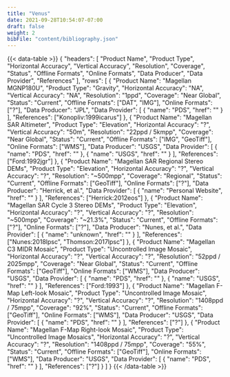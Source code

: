 ```yaml
---
title: "Venus"
date: 2021-09-28T10:54:07-07:00
draft: false
weight: 2
bibFile: "content/bibliography.json"
---
```



{{< data-table >}}
{
    "headers": [
        "Product Name",
        "Product Type",
        "Horizontal Accuracy",
        "Vertical Accuracy",
        "Resolution",
        "Coverage",
        "Status",
        "Offline Formats",
        "Online Formats",
        "Data Producer",
        "Data Provider",
        "References"
    ],
    "rows": [
    {
      "Product Name": "Magellan MGNP180U",
      "Product Type": "Gravity",
      "Horizontal Accuracy": "NA",
      "Vertical Accuracy": "NA",
      "Resolution": "1ppd",
      "Coverage": "Near Global",
      "Status": "Current",
      "Offline Formats": ["DAT", "IMG"],
      "Online Formats": ["?"],
      "Data Producer": "JPL",
      "Data Provider": [
        {
            "name": "PDS",
            "href": ""
        }
    ],
      "References": ["Konopliv:1999icarus"]
    },
    {
      "Product Name": "Magellan SAR Altimeter",
      "Product Type": "Elevation",
      "Horizontal Accuracy": "?",
      "Vertical Accuracy": "50m",
      "Resolution": "22ppd / 5kmpp",
      "Coverage": "Near Global",
      "Status": "Current",
      "Offline Formats": ["IMG", "GeoTiff"],
      "Online Formats": ["WMS"],
      "Data Producer": "USGS",
      "Data Provider": [
        {
            "name": "PDS",
            "href": ""
        },
            {
                "name": "USGS",
                "href": ""
            }
    ],
      "References": ["Ford:1992jgr"]
    },
    {
      "Product Name": "Magellan SAR Regional Stereo DEMs",
      "Product Type": "Elevation",
      "Horizontal Accuracy": "?",
      "Vertical Accuracy": "?",
      "Resolution": "~500mpp",
      "Coverage": "Regional",
      "Status": "Current",
      "Offline Formats": ["GeoTiff"],
      "Online Formats": ["?"],
      "Data Producer": "Herrick, et al.",
      "Data Provider": [
        {
            "name": "Personal Website",
            "href": ""
        }
    ],
      "References": ["Herrick:2012eos"]
    },
    {
      "Product Name": "Magellan SAR Cycle 3 Stereo DEMs",
      "Product Type": "Elevation",
      "Horizontal Accuracy": "?",
      "Vertical Accuracy": "?",
      "Resolution": "~500mpp",
      "Coverage": "~21.3%",
      "Status": "Current",
      "Offline Formats": ["?"],
      "Online Formats": ["?"],
      "Data Producer": "Nunes, et al.",
      "Data Provider": [
        {
            "name": "unknown",
            "href": ""
        }
    ],
      "References": ["Nunes:2018lpsc", "Thomson:2017lpsc"]
    },
    {
      "Product Name": "Magellan C3 MIDR Mosaic",
      "Product Type": "Uncontrolled Image Mosaic",
      "Horizontal Accuracy": "?",
      "Vertical Accuracy": "?",
      "Resolution": "52ppd / 2025mpp",
      "Coverage": "Near Global",
      "Status": "Current",
      "Offline Formats": ["GeoTiff"],
      "Online Formats": ["WMS"],
      "Data Producer": "USGS",
      "Data Provider": [
        {
            "name": "PDS",
            "href": ""
        },
            {
                "name": "USGS",
                "href": ""
            }
    ],
      "References": ["Ford:1993"]
    },
    {
      "Product Name": "Magellan F-Map Left-look Mosaic",
      "Product Type": "Uncontrolled Image Mosaic",
      "Horizontal Accuracy": "?",
      "Vertical Accuracy": "?",
      "Resolution": "1408ppd / 75mpp",
      "Coverage": "92%",
      "Status": "Current",
      "Offline Formats": ["GeoTiff"],
      "Online Formats": ["WMS"],
      "Data Producer": "USGS",
      "Data Provider": [
        {
            "name": "PDS",
            "href": ""
        }
    ],
      "References": ["?"]
    },
    {
      "Product Name": "Magellan F-Map Right-look Mosaic",
      "Product Type": "Uncontrolled Image Mosaics",
      "Horizontal Accuracy": "?",
      "Vertical Accuracy": "?",
      "Resolution": "1408ppd / 75mpp",
      "Coverage": "55%",
      "Status": "Current",
      "Offline Formats": ["GeoTiff"],
      "Online Formats": ["WMS"],
      "Data Producer": "USGS",
      "Data Provider": [
        {
            "name": "PDS",
            "href": ""
        }
    ],
      "References": ["?"]
    }
  ]
}
{{< /data-table >}}
